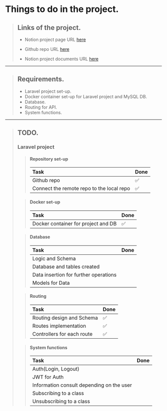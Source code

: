 # **Things to do in the project**.


>## **Links of the project**.
>
>- Notion project page URL [here](https://www.notion.so/Back-end-8483ee48fca44f548174105bc531fcab)
>
>- Github repo URL [here](https://github.com/marwel0108/jet-system_back-end)
>- Notion project documents URL [here](https://www.notion.so/Pruebas-del-software-9a49b6b297634adb8d6ac518a79ce3dc)

---
>## **Requirements**.
>
>- Laravel project set-up.
>- Docker container set-up for Laravel project and MySQL DB.
>- Database.
>- Routing for API.
>- System functions.

---
>## **TODO**.
>
>### **Laravel project**
>
>>#### **Repository set-up**
>>
>> Task        |   Done
>> :---------- | :-------
>> Github repo | ✅
>> Connect the remote repo to the local repo | ✅
>
>>#### **Docker set-up**
>> Task        |   Done
>> :---------- | :-------
>> Docker container for project and DB | ✅
>
>>#### **Database**
>> Task        |   Done
>> :---------- | :-------
>> Logic and Schema | 
>> Database and tables created | 
>> Data insertion for further operations |
>> Models for Data |
>
>>#### **Routing**
>> Task        |   Done
>> :---------- | :-------
>> Routing design and Schema | ✅ 
>> Routes implementation | ✅
>> Controllers for each route | ✅
>
>>#### **System functions**
>> Task        |   Done
>> :---------- | :-------
>> Auth(Login, Logout) | 
>> JWT for Auth |
>> Information consult depending on the user |
>> Subscribing to a class |
>> Unsubscribing to a class |
>


